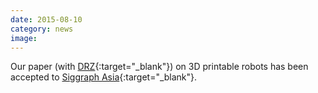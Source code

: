 ```yaml
---
date: 2015-08-10
category: news
image: 
---
```


Our paper (with [DRZ](http://www.disneyresearch.com/research-labs/disney-research-zurich/){:target="_blank"}) on 3D printable robots has been accepted to [Siggraph Asia](http://http//sa2015.siggraph.org/){:target="_blank"}.
